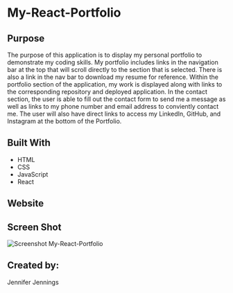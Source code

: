 # My-React-Portfolio

## Purpose
The purpose of this application is to display my personal portfolio to demonstrate my coding skills. My portfolio includes links in the navigation bar at the top that will scroll directly to the section that is selected. There is also a link in the nav bar to download my resume for reference. Within the portfolio section of the application, my work is displayed along with links to the corresponding repository and deployed application. In the contact section, the user is able to fill out the contact form to send me a message as well as links to my phone number and email address to conviently contact me. The user will also have direct links to access my LinkedIn, GitHub, and Instagram at the bottom of the Portfolio.

## Built With
* HTML
* CSS
* JavaScript
* React

## Website


## Screen Shot
![Screenshot My-React-Portfolio]()


## Created by:
Jennifer Jennings






